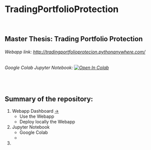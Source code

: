 # TradingPortfolioProtection

<br />

## Master Thesis: Trading Portfolio Protection

###### Webapp link: http://tradingportfolioprotecion.pythonanywhere.com/
###### Google Colab Jupyter Notebook: [![Open In Colab](https://colab.research.google.com/assets/colab-badge.svg)](https://colab.research.google.com/github/googlecolab/colabtools/blob/master/notebooks/colab-github-demo.ipynb) 

<br />


## Summary of the repository:
  1. Webapp Dashboard [->](Webapp_Dashboard)
     - Use the Webapp
     - Deploy locally the Webapp
  2. Jupyter Notebook 
     - Google Colab 
     - 
  3.   
